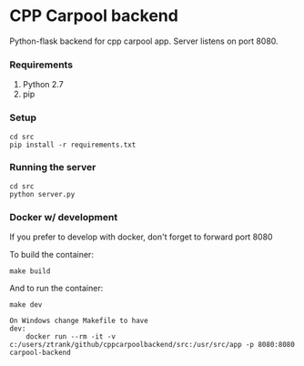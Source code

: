 # CPP Carpool backend
Python-flask backend for cpp carpool app. Server listens on port 8080.

### Requirements
 1. Python 2.7
 2. pip


### Setup
```
cd src
pip install -r requirements.txt
```

### Running the server
```
cd src
python server.py
```

### Docker w/ development
If you prefer to develop with docker, don't forget to forward port 8080

To build the container:
```
make build
```

And to run the container:
```
make dev

On Windows change Makefile to have
dev:
	docker run --rm -it -v c:/users/ztrank/github/cppcarpoolbackend/src:/usr/src/app -p 8080:8080 carpool-backend
